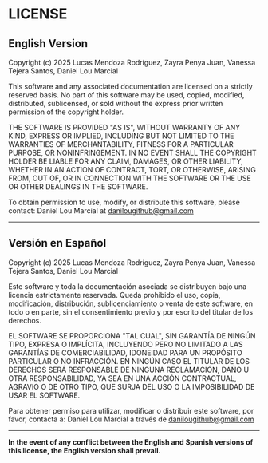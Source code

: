 # LICENSE

## English Version

Copyright (c) 2025 Lucas Mendoza Rodríguez, Zayra Penya Juan, Vanessa Tejera Santos, Daniel Lou Marcial

This software and any associated documentation are licensed on a strictly reserved basis. No part of this software may be used, copied, modified, distributed, sublicensed, or sold without the express prior written permission of the copyright holder.

THE SOFTWARE IS PROVIDED "AS IS", WITHOUT WARRANTY OF ANY KIND, EXPRESS OR IMPLIED, INCLUDING BUT NOT LIMITED TO THE WARRANTIES OF MERCHANTABILITY, FITNESS FOR A PARTICULAR PURPOSE, OR NONINFRINGEMENT. IN NO EVENT SHALL THE COPYRIGHT HOLDER BE LIABLE FOR ANY CLAIM, DAMAGES, OR OTHER LIABILITY, WHETHER IN AN ACTION OF CONTRACT, TORT, OR OTHERWISE, ARISING FROM, OUT OF, OR IN CONNECTION WITH THE SOFTWARE OR THE USE OR OTHER DEALINGS IN THE SOFTWARE.

To obtain permission to use, modify, or distribute this software, please contact:
Daniel Lou Marcial at danilougithub@gmail.com

---

## Versión en Español

Copyright (c) 2025 Lucas Mendoza Rodríguez, Zayra Penya Juan, Vanessa Tejera Santos, Daniel Lou Marcial

Este software y toda la documentación asociada se distribuyen bajo una licencia estrictamente reservada. Queda prohibido el uso, copia, modificación, distribución, sublicenciamiento o venta de este software, en todo o en parte, sin el consentimiento previo y por escrito del titular de los derechos.

EL SOFTWARE SE PROPORCIONA "TAL CUAL", SIN GARANTÍA DE NINGÚN TIPO, EXPRESA O IMPLÍCITA, INCLUYENDO PERO NO LIMITADO A LAS GARANTÍAS DE COMERCIABILIDAD, IDONEIDAD PARA UN PROPÓSITO PARTICULAR O NO INFRACCIÓN. EN NINGÚN CASO EL TITULAR DE LOS DERECHOS SERÁ RESPONSABLE DE NINGUNA RECLAMACIÓN, DAÑO U OTRA RESPONSABILIDAD, YA SEA EN UNA ACCIÓN CONTRACTUAL, AGRAVIO O DE OTRO TIPO, QUE SURJA DEL USO O LA IMPOSIBILIDAD DE USAR EL SOFTWARE.

Para obtener permiso para utilizar, modificar o distribuir este software, por favor, contacta a:
Daniel Lou Marcial a través de danilougithub@gmail.com

---

**In the event of any conflict between the English and Spanish versions of this license, the English version shall prevail.**

